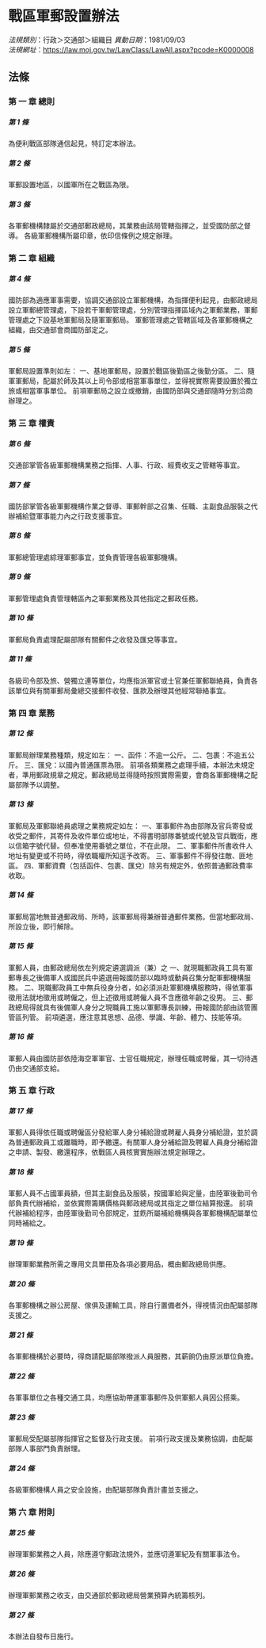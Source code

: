 # 戰區軍郵設置辦法

*法規類別*：行政＞交通部＞組織目
*異動日期*：1981/09/03  
*法規網址*：https://law.moj.gov.tw/LawClass/LawAll.aspx?pcode=K0000008



## 法條
### 第 一 章 總則

##### 第 1 條
為便利戰區部隊通信起見，特訂定本辦法。

##### 第 2 條
軍郵設置地區，以國軍所在之戰區為限。

##### 第 3 條
各軍郵機構隸屬於交通部郵政總局，其業務由該局管轄指揮之，並受國防部之督導。
各級軍郵機構所屬印章，依印信條例之規定辦理。

### 第 二 章 組織

##### 第 4 條
國防部為適應軍事需要，協調交通部設立軍郵機構，為指揮便利起見，由郵政總局設立軍郵總管理處，下設若干軍郵管理處，分別管理指揮區域內之軍郵業務，軍郵管理處之下設基地軍郵局及隨軍軍郵局。
軍郵管理處之管轄區域及各軍郵機構之組織，由交通部會商國防部定之。

##### 第 5 條
軍郵局設置準則如左：
一、基地軍郵局，設置於戰區後勤區之後勤分區。
二、隨軍軍郵局，配屬於師及其以上司令部或相當軍事單位，並得視實際需要設置於獨立旅或相當軍事單位。
前項軍郵局之設立或撤銷，由國防部與交通部隨時分別洽商辦理之。

### 第 三 章 權責

##### 第 6 條
交通部掌管各級軍郵機構業務之指揮、人事、行政、經費收支之管轄等事宜。

##### 第 7 條
國防部掌管各級軍郵機構作業之督導、軍郵幹部之召集、任職、主副食品服裝之代辦補給暨軍事能力內之行政支援事宜。

##### 第 8 條
軍郵總管理處綜理軍郵事宜，並負責管理各級軍郵機構。

##### 第 9 條
軍郵管理處負責管理轄區內之軍郵業務及其他指定之郵政任務。

##### 第 10 條
軍郵局負責處理配屬部隊有關郵件之收發及匯兌等事宜。

##### 第 11 條
各級司令部及旅、營獨立連等單位，均應指派軍官或士官兼任軍郵聯絡員，負責各該單位與有關軍郵局彙總交接郵件收發、匯款及辦理其他經常聯絡事宜。

### 第 四 章 業務

##### 第 12 條
軍郵局辦理業務種類，規定如左：
一、函件：不逾一公斤。
二、包裹：不逾五公斤。
三、匯兌：以國內普通匯票為限。
前項各類業務之處理手續，本辦法未規定者，準用郵政規章之規定。郵政總局並得隨時按照實際需要，會商各軍郵機構之配屬部隊予以調整。

##### 第 13 條
軍郵局及軍郵聯絡員處理之業務規定如左：
一、軍事郵件為由部隊及官兵寄發或收受之郵件，其寄件及收件單位或地址，不得書明部隊番號或代號及官兵戰銜，應以信箱字號代替。但奉准使用番號之單位，不在此限。
二、軍事郵件所書收件人地址有變更或不符時，得依職權所知逕予改寄。
三、軍事郵件不得發往敵、匪地區。
四、軍郵資費（包括函件、包裹、匯兌）除另有規定外，依照普通郵政費率收取。

##### 第 14 條
軍郵局當地無普通郵政局、所時，該軍郵局得兼辦普通郵件業務。但當地郵政局、所設立後，即行解除。

##### 第 15 條
軍郵人員，由郵政總局依左列規定遴選調派（兼）之
一、就現職郵政員工具有軍郵專長之後備軍人或國民兵中遴選冊報國防部以臨時或動員召集分配軍郵機構服務。
二、現職郵政員工中無兵役身分者，如必須派赴軍郵機構服務時，得依軍事徵用法就地徵用或聘僱之，但上述徵用或聘僱人員不含應徵年齡之役男。
三、郵政總局得就具有後備軍人身分之現職員工施以軍郵專長訓練，冊報國防部由該管團管區列管。
前項遴選，應注意其思想、品德、學識、年齡、體力、技能等項。

##### 第 16 條
軍郵人員由國防部依陸海空軍軍官、士官任職規定，辦理任職或聘僱，其一切待遇仍由交通部支給。

### 第 五 章 行政

##### 第 17 條
軍郵人員得依任職或聘僱區分發給軍人身分補給證或聘雇人員身分補給證，並於調為普通郵政員工或離職時，即予繳還。有關軍人身分補給證及聘雇人員身分補給證之申請、製發、繳還程序，依戰區人員核實實施辦法規定辦理之。

##### 第 18 條
軍郵人員不占國軍員額，但其主副食品及服裝，按國軍給與定量，由陸軍後勤司令部負責代辦補給，並依實際籌購價格與郵政總局或其指定之單位結算撥還。
前項代辦補給程序，由陸軍後勤司令部規定，並飭所屬補給機構與各軍郵機構配屬單位同時補給之。

##### 第 19 條
辦理軍郵業務所需之專用文具單冊及各項必要用品，概由郵政總局供應。

##### 第 20 條
各軍郵機構之辦公房屋、傢俱及運輸工具，除自行置備者外，得視情況由配屬部隊支援之。

##### 第 21 條
各軍郵機構於必要時，得商請配屬部隊撥派人員服務，其薪餉仍由原派單位負擔。

##### 第 22 條
各軍事單位之各種交通工具，均應協助帶運軍事郵件及供軍郵人員因公搭乘。

##### 第 23 條
軍郵局受配屬部隊指揮官之監督及行政支援。
前項行政支援及業務協調，由配屬部隊人事部門負責辦理。

##### 第 24 條
各級軍郵機構人員之安全設施，由配屬部隊負責計畫並支援之。

### 第 六 章 附則

##### 第 25 條
辦理軍郵業務之人員，除應遵守郵政法規外，並應切遵軍紀及有關軍事法令。

##### 第 26 條
辦理軍郵業務之收支，由交通部於郵政總局營業預算內統籌核列。

##### 第 27 條
本辦法自發布日施行。


